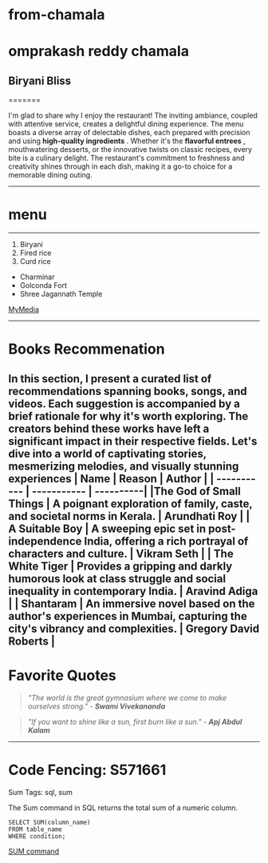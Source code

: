 # from-chamala
# omprakash reddy chamala
## Biryani Bliss
=======

I'm glad to share why I enjoy the restaurant! The inviting ambiance, coupled with attentive service, creates a delightful dining experience.  The menu boasts a diverse array of delectable dishes, each prepared with precision and using **high-quality ingredients** . Whether it's the **flavorful entrees** , mouthwatering desserts, or the innovative twists on classic recipes, every bite is a culinary delight.
 The restaurant's commitment to freshness and creativity shines through in each dish, making it a go-to choice for a memorable dining outing.
 
 ----
 # menu
 ----
 1. Biryani
 2. Fired rice
 3. Curd rice

 * Charminar
 * Golconda Fort
 * Shree Jagannath Temple

[MyMedia](https://github.com/chamalaomprakashreddy/from-chamala/blob/main/MyMedia.md)

-------
# Books Recommenation 
In this section, I present a curated list of recommendations spanning books, songs, and videos. Each suggestion is accompanied by a brief rationale for why it's worth exploring. The creators behind these works have left a significant impact in their respective fields. Let's dive into a world of captivating stories, mesmerizing melodies, and visually stunning experiences
| Name | Reason | Author | 
| ----------- | ----------- | ----------|
|The God of Small Things | A poignant exploration of family, caste, and societal norms in Kerala. | Arundhati Roy |
| A Suitable Boy | A sweeping epic set in post-independence India, offering a rich portrayal of characters and culture. | Vikram Seth |
| The White Tiger | Provides a gripping and darkly humorous look at class struggle and social inequality in contemporary India. | Aravind Adiga |
| Shantaram | An immersive novel based on the author's experiences in Mumbai, capturing the city's vibrancy and complexities. | Gregory David Roberts |
---------
# Favorite Quotes
> *"The world is the great gymnasium where we come to make ourselves strong."*
> \- ***Swami Vivekananda***

> *"If you want to shine like a sun, first burn like a sun."*
> \- ***Apj Abdul Kalam***
--------
# Code Fencing: S571661

Sum
Tags: sql, sum

The Sum command in SQL returns the total sum of a numeric column.

```
SELECT SUM(column_name)
FROM table_name
WHERE condition;
```
[SUM command](https://code.pieces.app/collections/sql)


